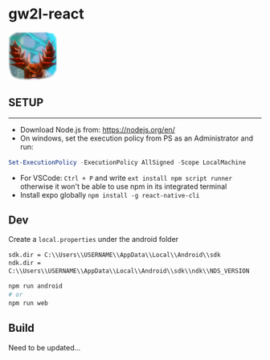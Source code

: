 # gw2l-react
![GW 2l](assets/icon.png "App Icon")

## SETUP

----
- Download Node.js from: https://nodejs.org/en/
- On windows, set the execution policy from PS as an Administrator and run:
```powershell
Set-ExecutionPolicy -ExecutionPolicy AllSigned -Scope LocalMachine
```
- For VSCode: `Ctrl + P` and write ``ext install npm script runner`` otherwise it won't be able to use npm in its integrated terminal
- Install expo globally `npm install -g react-native-cli`


## Dev
Create a `local.properties` under the android folder
```.properties
sdk.dir = C:\\Users\\USERNAME\\AppData\\Local\\Android\\sdk
ndk.dir = C:\\Users\\USERNAME\\AppData\\Local\\Android\\sdk\\ndk\\NDS_VERSION
```
```sh
npm run android
# or
npm run web
```

## Build

Need to be updated...
